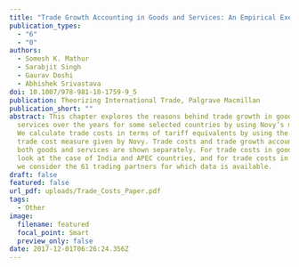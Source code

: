 ```yaml
---
title: "Trade Growth Accounting in Goods and Services: An Empirical Exercise"
publication_types:
  - "6"
  - "0"
authors:
  - Somesh K. Mathur
  - Sarabjit Singh
  - Gaurav Doshi
  - Abhishek Srivastava
doi: 10.1007/978-981-10-1759-9_5
publication: Theorizing International Trade, Palgrave Macmillan
publication_short: ""
abstract: This chapter explores the reasons behind trade growth in goods and
  services over the years for some selected countries by using Novy’s measure.
  We calculate trade costs in terms of tariff equivalents by using the indirect
  trade cost measure given by Novy. Trade costs and trade growth accounting in
  both goods and services are shown separately. For trade costs in goods, we
  look at the case of India and APEC countries, and for trade costs in services
  we consider the 61 trading partners for which data is available.
draft: false
featured: false
url_pdf: uploads/Trade_Costs_Paper.pdf
tags:
  - Other
image:
  filename: featured
  focal_point: Smart
  preview_only: false
date: 2017-12-01T06:26:24.356Z
---
```

